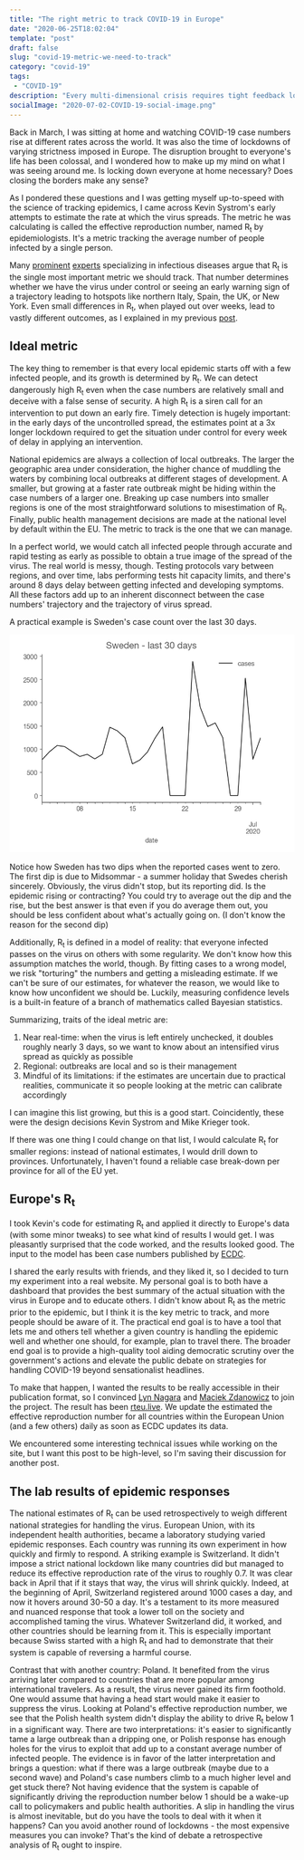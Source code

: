 ```yaml
---
title: "The right metric to track COVID-19 in Europe"
date: "2020-06-25T18:02:04"
template: "post"
draft: false
slug: "covid-19-metric-we-need-to-track"
category: "covid-19"
tags:
 - "COVID-19"
description: "Every multi-dimensional crisis requires tight feedback loops for an effective assessment and management, COVID-19 is no exception."
socialImage: "2020-07-02-COVID-19-social-image.png"
---
```


Back in March, I was sitting at home and watching COVID-19 case numbers rise at different rates across the world. It was also the time of
lockdowns of varying strictness imposed in Europe. The disruption brought to everyone's life has been colossal, and I wondered how to make up
my mind on what I was seeing around me. Is locking down everyone at home necessary? Does closing the borders make any sense?

As I pondered these questions and I was getting myself up-to-speed with the science of tracking epidemics, I came across Kevin Systrom's early attempts to estimate the rate at which the virus spreads. The metric he was calculating is called the effective reproduction number, named R<sub>t</sub> by epidemiologists.
It's a metric tracking the average number of people infected by a single person.

Many [prominent](https://www.nytimes.com/2020/04/06/opinion/coronavirus-end-social-distancing.html) [experts](https://www.gatesnotes.com/Health/Pandemic-Innovation) specializing
in infectious diseases argue that R<sub>t</sub> is the single most important metric we should track. That number determines whether we have the virus under control or seeing an early
warning sign of a trajectory leading to hotspots like northern Italy, Spain, the UK, or New York. Even small differences in R<sub>t</sub>, when played out over weeks, lead to vastly
different outcomes, as I explained in my previous [post](what-i-know-about-covid-19#exponential-processes-are-really-dramatic).

## Ideal metric

The key thing to remember is that every local epidemic starts off with a few infected people, and its growth is determined by R<sub>t</sub>. We can detect dangerously high R<sub>t</sub>
even when the case numbers are relatively small and deceive with a false sense of security. A high R<sub>t</sub> is a siren call for an intervention to put down an early fire. Timely detection
is hugely important: in the early days of the uncontrolled spread, the estimates point at a 3x longer lockdown required to get the situation under control for every week of delay in applying an intervention.

National epidemics are always a collection of local outbreaks. The larger the geographic area under consideration, the higher chance of muddling the waters by combining local outbreaks
at different stages of development. A smaller, but growing at a faster rate outbreak might be hiding within the case numbers of a larger one. Breaking up case numbers into smaller regions is
one of the most straightforward solutions to misestimation of R<sub>t</sub>. Finally, public health management decisions are made at the national level by default within the EU. The metric to track is the one
that we can manage.

In a perfect world, we would catch all infected people through accurate and rapid testing as early as possible to obtain a true image of the spread of the virus. The real world is messy, though.
Testing protocols vary between regions, and over time, labs performing tests hit capacity limits, and there's around 8 days delay between getting infected and developing symptoms. All these factors add
up to an inherent disconnect between the case numbers' trajectory and the trajectory of virus spread.

A practical example is Sweden's case count over the last 30 days.

![Sweden - case count over the last 30 days](2020-07-02-covid-19-sweden-cases.png)

Notice how Sweden has two dips when the reported cases went to zero. The first dip is due to Midsommar - a summer holiday that Swedes cherish sincerely. Obviously, the virus didn't stop, but its reporting did.
Is the epidemic rising or contracting? You could try to average out the dip and the rise, but the best answer is that even if you do average them out, you should be less confident about what's actually going on.
(I don't know the reason for the second dip)

Additionally, R<sub>t</sub> is defined in a model of reality: that everyone infected passes on the virus
on others with some regularity. We don't know how this assumption matches the world, though. By fitting cases to a wrong model, we risk "torturing" the numbers and getting a misleading estimate.
If we can't be sure of our estimates, for whatever the reason, we would like to know how unconfident we should be. Luckily, measuring confidence levels is a built-in feature of a branch of mathematics called Bayesian statistics.

Summarizing, traits of the ideal metric are:

1. Near real-time: when the virus is left entirely unchecked, it doubles roughly nearly 3 days, so we want to know about an intensified virus spread as quickly as possible
2. Regional: outbreaks are local and so is their management
3. Mindful of its limitations: if the estimates are uncertain due to practical realities, communicate it so people looking at the metric can calibrate accordingly

I can imagine this list growing, but this is a good start. Coincidently, these were the design decisions Kevin Systrom and Mike Krieger took.

If there was one thing I could change on that list, I would calculate R<sub>t</sub> for smaller regions: instead of national estimates, I would drill down to provinces. Unfortunately, I haven't found
a reliable case break-down per province for all of the EU yet.

## Europe's R<sub>t</sub>

I took Kevin's code for estimating R<sub>t</sub> and applied it directly to Europe's data (with some minor tweaks) to see what kind of results I would get. I was pleasantly surprised that the code
worked, and the results looked good. The input to the model has been case numbers published by [ECDC](https://www.ecdc.europa.eu/en/publications-data/download-todays-data-geographic-distribution-covid-19-cases-worldwide).

I shared the early results with friends, and they liked it, so I decided to turn my experiment into a real website. My personal goal is to both have a dashboard that provides the best summary of the actual
situation with the virus in Europe and to educate others. I didn't know about R<sub>t</sub> as the metric prior to the epidemic, but I think it is the key metric to track, and more people should be aware of it.
The practical end goal is to have a tool that lets me and others tell whether a given country is handling the epidemic well and whether one should, for example, plan to travel there. The broader end goal
is to provide a high-quality tool aiding democratic scrutiny over the government's actions and elevate the public debate on strategies for handling COVID-19 beyond sensationalist headlines.

To make that happen, I wanted the results to be really accessible in their publication format, so I convinced [Lyn Nagara](https://twitter.com/lynnagara) and [Maciek Zdanowicz](http://cagsrv1.epfl.ch/~zdanowic/) to join the project.
The result has been [rteu.live](https://rteu.live). We update the estimated the effective reproduction number for all countries within the European Union (and a few others) daily as soon as ECDC updates its data.

We encountered some interesting technical issues while working on the site, but I want this post to be high-level, so I'm saving their discussion for another post.

## The lab results of epidemic responses

The national estimates of R<sub>t</sub> can be used retrospectively to weigh different national strategies for handling the virus. European Union, with its independent health authorities, became
a laboratory studying varied epidemic responses. Each country was running its own experiment in how quickly and firmly to respond. A striking example is Switzerland. It didn't impose a strict national lockdown like many countries did but managed to reduce its effective reproduction
rate of the virus to roughly 0.7. It was clear back in April that if it stays that way, the virus will shrink quickly. Indeed, at the beginning of April, Switzerland registered around 1000 cases
a day, and now it hovers around 30-50 a day. It's a testament to its more measured and nuanced response that took a lower toll on the society and accomplished taming the virus. Whatever Switzerland
did, it worked, and other countries should be learning from it. This is especially important because Swiss started with a high R<sub>t</sub> and had to demonstrate that their system is capable of
reversing a harmful course.

Contrast that with another country: Poland. It benefited from the virus arriving later compared to countries that are more popular among international travelers. As a result, the virus never
gained its firm foothold. One would assume that having a head start would make it easier to suppress the virus. Looking at Poland's effective reproduction number, we see that the Polish health system
didn't display the ability to drive R<sub>t</sub> below 1 in a significant way. There are two interpretations: it's easier to significantly tame a large outbreak than a dripping one, or Polish
response has enough holes for the virus to exploit that add up to a constant average number of infected people. The evidence is in favor of the latter interpretation and brings a question:
what if there was a large outbreak (maybe due to a second wave) and Poland's case numbers climb to a much higher level and get stuck there? Not having evidence that the system is capable of
significantly driving the reproduction number below 1 should be a wake-up call to policymakers and public health authorities. A slip in handling the virus is almost inevitable, but do you have
the tools to deal with it when it happens? Can you avoid another round of lockdowns - the most expensive measures you can invoke? That's the kind of debate a retrospective analysis of R<sub>t</sub>
ought to inspire.
